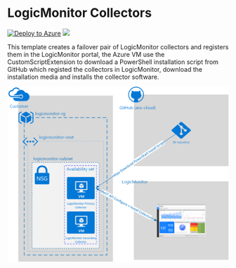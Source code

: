 # LogicMonitor Collectors

[![Deploy to Azure](http://azuredeploy.net/deploybutton.png)](https://portal.azure.com/#create/Microsoft.Template/uri/https://raw.githubusercontent.com/ans-cloud/azure/master/LogicMonitor-Collector/CreateLMCollector.json)
<a href="http://armviz.io/#/?load=https://raw.githubusercontent.com/ans-cloud/azure/master/LogicMonitor-Collector/CreateLMCollector.json" target="_blank">
    <img src="http://armviz.io/visualizebutton.png"/>
</a>

This template creates a failover pair of LogicMonitor collectors and registers them in the LogicMonitor portal, the Azure VM use the CustomScriptExtension to download a PowerShell installation script from GitHub which registed the collectors in LogicMonitor, download the installation media and installs the collector software. 

![Diagram](/LogicMonitor-Collector/CreateLMCollector.png)